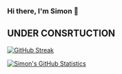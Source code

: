 ### Hi there, I'm Simon 👋

## UNDER CONSRTUCTION

[![GitHub Streak](https://streak-stats.demolab.com?user=sidutoit&theme=radical&exclude_days=Sun%2CSat)](https://git.io/streak-stats)

[![Simon's GitHub Statistics](https://github-readme-stats-three-blue-78.vercel.app/api?username=sidutoit&theme=radical)](https://github.com/anuraghazra/github-readme-stats)

